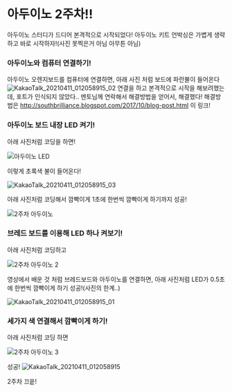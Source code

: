 # 아두이노 2주차!!
아두이노 스터디가 드디어 본격적으로 시작되었다!
아두이노 키트 언박싱은 가볍게 생략하고 바로 시작하자!(사진 못찍은거 아님 아무튼 아님)

### 아두이노와 컴퓨터 연결하기!
아두이노 오렌지보드를 컴퓨터에 연결하면, 아래 사진 처럼 보드에 파란불이 들어온다
![KakaoTalk_20210411_012058915_02](https://user-images.githubusercontent.com/81364249/114277366-d4f2fa00-9a65-11eb-9714-3968825d7603.jpg)
연결을 하고 본격적으로 시작을 해보려했는데, 포트가 인식되지 않았다..
멘토님께 연락해서 해결방법을 얻어서, 해결했다! 해결방법은 http://southbrilliance.blogspot.com/2017/10/blog-post.html 이 링크!

### 아두이노 보드 내장 LED 켜기!
아래 사진처럼 코딩을 하면!

![아두이노 LED](https://user-images.githubusercontent.com/81364249/114277644-f86a7480-9a66-11eb-8071-bc4224644c81.png)

이렇게 초록색 불이 들어온다!

![KakaoTalk_20210411_012058915_03](https://user-images.githubusercontent.com/81364249/114277672-22239b80-9a67-11eb-84ec-e7b53b78c9e7.jpg)

아래 사진처럼 코딩해서 깜빡이게 1초에 한번씩 깜빡이게 하기까지 성공!

![2주차 아두이노](https://user-images.githubusercontent.com/81364249/114277750-847c9c00-9a67-11eb-9959-8170c2378d6f.png)

### 브레드 보드를 이용해 LED 하나 켜보기!
아래 사진처럼 코딩하고

![2주차 아두이노 2](https://user-images.githubusercontent.com/81364249/114277832-dc1b0780-9a67-11eb-8a90-7993c9cdb508.png)

영상에서 배운 것 처럼 브레드보드와 아두이노를 연결하면, 아래 사진처럼 LED가 0.5초에 한번씩 깜빡이게 하기 성공!(사진의 한계..)

![KakaoTalk_20210411_012058915_01](https://user-images.githubusercontent.com/81364249/114277919-416ef880-9a68-11eb-95f9-a906bb6e222b.jpg)

### 세가지 색 연결해서 깜빡이게 하기!
아래 사진처럼 코딩 하면

![2주차 아두이노 3](https://user-images.githubusercontent.com/81364249/114278001-a0347200-9a68-11eb-8e0b-2e1eee808e7e.png)

성공!
![KakaoTalk_20210411_012058915](https://user-images.githubusercontent.com/81364249/114278507-2651b800-9a6b-11eb-8449-74cb03652a28.jpg)

2주차 끄읕!
